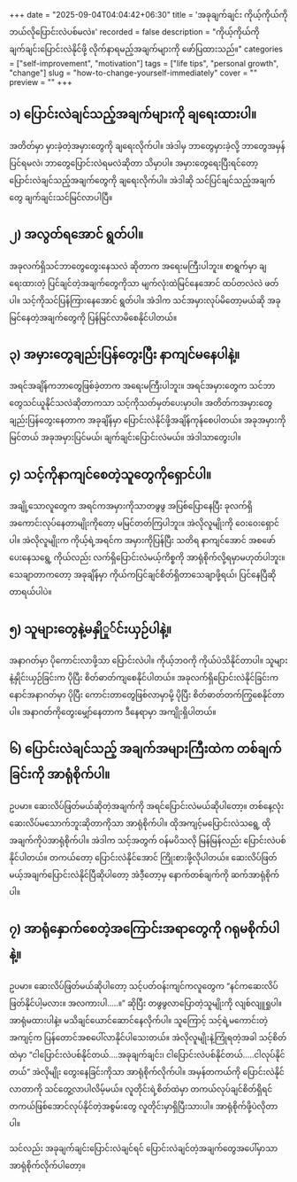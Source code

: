 +++
date = "2025-09-04T04:04:42+06:30"
title = 'အခုချက်ချင်း ကိုယ့်ကိုယ်ကို ဘယ်လိုပြောင်းလဲပစ်မလဲ။'
recorded = false
description = "ကိုယ့်ကိုယ်ကို ချက်ချင်းပြောင်းလဲနိုင်ဖို့ လိုက်နာရမည့်အချက်များကို ဖော်ပြထားသည်။"
categories = ["self-improvement", "motivation"]
tags = ["life tips", "personal growth", "change"]
slug = "how-to-change-yourself-immediately"
cover = ""
preview = ""
+++
## ၁) ပြောင်းလဲချင်သည့်အချက်များကို ချရေးထားပါ။
အတိတ်မှာ မှားခဲ့တဲ့အမှားတွေကို ချရေးလိုက်ပါ။ အဲဒါမှ ဘာတွေမှားခဲ့လို့ ဘာတွေအမှန်ပြင်ရမလဲ၊ ဘာတွေပြောင်းလဲရမလဲဆိုတာ သိမှာပါ။ အမှားတွေရေးပြီးရင်တော့ ပြောင်းလဲချင်သည့်အချက်တွေကို ချရေးလိုက်ပါ။ အဲဒါဆို သင်ပြင်ချင်သည့်အချက်တွေ ချက်ချင်းသင်မြင်လာပါပြီ။ 

## ၂) အလွတ်ရအောင် ရွတ်ပါ။
အခုလက်ရှိသင်ဘာတွေတွေးနေသလဲ ဆိုတာက အရေးမကြီးပါဘူး။ စာရွက်မှာ ချရေးထားတဲ့ ပြင်ချင်တဲ့အချက်တွေကိုသာ မျက်လုံးထဲမြင်နေအောင် ထပ်တလဲလဲ ဖတ်ပါ။ သင့်ကိုသင်ပြန်ကြားနေအောင် ရွတ်ပါ။ အဲဒါက သင်အမှားလုပ်မိတော့မယ်ဆို အခုမြင်နေတဲ့အချက်တွေကို ပြန်မြင်လာမိစေနိုင်ပါတယ်။ 

## ၃) အမှားတွေချည်းပြန်တွေးပြီး နာကျင်မနေပါနဲ့။
အရင်အချိန်ကဘာတွေဖြစ်ခဲ့တာက အရေးမကြီးပါဘူး။ အရင်အမှားတွေက သင်ဘာတွေသင်ယူနိုင်သလဲဆိုတာကသာ သင့်ကိုသတ်မှတ်ပေးမှာပါ။ အတိတ်ကအမှားတွေချည်းပြန်တွေးနေတာက အခုချိန်မှာ ပြောင်းလဲနိုင်ဖို့အချိန်ကုန်စေပါတယ်။ အခုအမှားကိုမြင်တယ် အခုအမှားပြင်မယ်၊ ချက်ချင်းပြောင်းလဲမယ်။ အဲဒါသာတွေးပါ။ 

## ၄) သင့်ကိုနာကျင်စေတဲ့သူတွေကိုရှောင်ပါ။
အချို့သောလူတွေက အရင်ကအမှားကိုသာတဖွဖွ အပြစ်ပြောနေပြီး ခုလက်ရှိအကောင်းလုပ်နေတာမျိုးကိုတော့ မမြင်တတ်ကြပါဘူး။ အဲလိုလူမျိုးကို ဝေးဝေးရှောင်ပါ။ အဲလိုလူမျိုးက ကိုယ့်ရဲ့အရင်က အမှားကိုပြန်ပြီး သတိရ နာကျင်အောင် အစဖော်ပေးနေသရွေ့ ကိုယ်လည်း လက်ရှိပြောင်းလဲမယ့်ကိစ္စကို အာရုံစိုက်လို့ရမှာမဟုတ်ပါဘူး။ သေချာတာကတော့ အခုချိန်မှာ ကိုယ်ကပြင်ချင်စိတ်ရှိတာသေချာဖို့ရယ်၊ ပြင်နေပြီဆိုတာရယ်ပါပဲ။ 

## ၅) သူများတွေနဲ့မနှိုှု်င်းယှဉ်ပါနဲ့။
အနာဂတ်မှာ ပိုကောင်းလာဖို့သာ ပြောင်းလဲပါ။ ကိုယ့်ဘဝကို ကိုယ်ပဲသိနိုင်တာပါ။ သူများနဲ့နှိုင်းယှဉ်ခြင်းက ပိုပြီး စိတ်ဓာတ်ကျစေနိုင်ပါတယ်။ အခုလက်ရှိပြောင်းလဲနိုင်ခြင်းက နောင်အနာဂတ်မှာ ပိုပြီး ကောင်းတာတွေဖြစ်လာမှာမို့ ပိုပြီး စိတ်ဓာတ်တက်ကြွစေနိုင်တာပါ။ အနာဂတ်ကိုတွေးမျှော်နေတာက ဒီနေရာမှာ အကျိုးရှိပါတယ်။ 

## ၆) ပြောင်းလဲချင်သည့် အချက်အများကြီးထဲက တစ်ချက်ခြင်းကို အာရုံစိုက်ပါ။
ဥပမာ။ ဆေးလိပ်ဖြတ်မယ်ဆိုတဲ့အချက်ကို အရင်ပြောင်းလဲမယ်ဆိုပါတော့။ တစ်နေ့လုံး ဆေးလိပ်မသောက်ဘူးဆိုတာကိုသာ အာရုံစိုက်ပါ။ ထိုအကျင့်မပြောင်းလဲသရွေ့ ထိုအချက်ကိုပဲအာရုံစိုက်ပါ။ အဲဒါက သင့်အတွက် ဝန်မပိသလို မြန်မြန်လည်း ပြောင်းလဲပစ်နိုင်ပါတယ်။ တကယ်တော့ ပြောင်းလဲနိုင်အောင် ကြိုးစားဖို့လိုပါတယ်။ ဆေးလိပ်ဖြတ်မယ့်အချက်ပြောင်းလဲနိုင်ပြီဆိုပါတော့ အဲဒီ့တော့မှ နောက်တစ်ချက်ကို ဆက်အာရုံစိုက်ပါ။ 

## ၇) အာရုံနှောက်စေတဲ့အကြောင်းအရာတွေကို ဂရုမစိုက်ပါနဲ့။
ဥပမာ။ ဆေးလိပ်ဖြတ်မယ်ဆိုပါတော့ သင့်ပတ်ဝန်းကျင်ကလူတွေက “နင်ကဆေးလိပ်ဖြတ်နိုင်ပါ့မလား။ အလကားပါ…..။” ဆိုပြီး တဖွဖွလာပြောတဲ့သူမျိုးကို လျစ်လျူရှုပါ။ အာရုံမထားပါနဲ့။ မသိချင်ယောင်ဆောင်နေလိုက်ပါ။ သူကြောင့် သင့်ရဲ့မကောင်းတဲ့အကျင့်က ပြန်တောင်အစပေါ်လာနိုင်ပါသေးတယ်။ အဲလိုလူမျိုးနဲ့ကြုံရတဲ့အခါ သင့်စိတ်ထဲမှာ “ငါပြောင်းလဲပစ်နိုင်တယ်….အခုချက်ချင်း၊ ငါပြောင်းလဲပစ်နိုင်တယ်…..ငါလုပ်နိုင်တယ်” အဲလိုမျိုး တွေးနေခြင်းကိုသာ အာရုံစိုက်လိုက်ပါ။ အမှန်တကယ်ကို ပြောင်းလဲနိုင်လာတာကို သင်တွေ့လာပါလိမ့်မယ်။ လူတိုင်းရဲ့စိတ်ထဲမှာ တကယ်လုပ်ချင်စိတ်ရှိရင် တကယ်ဖြစ်အောင်လုပ်နိုင်တဲ့အစွမ်းတွေ လူတိုင်းမှာရှိပြီးသားပါ။ အာရုံစိုက်ဖို့ပဲလိုတာပါ။

သင်လည်း အခုချက်ချင်းပြောင်းလဲချင်ရင် ပြောင်းလဲချင်တဲ့အချက်တွေအပေါ်မှာသာ အာရုံစိုက်လိုက်ပါတော့။
